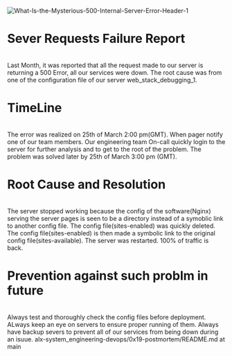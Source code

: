 ![What-Is-the-Mysterious-500-Internal-Server-Error-Header-1](https://github.com/sara-muhammad/alx-system_engineering-devops/assets/36906315/4de4f342-0edc-4741-b8e9-efbcf800f6aa)

<h1> <b>Sever Requests Failure Report </b></h1> </br> 
Last Month, it was reported that all the request made to our server is returning a 500 Error, all our services were down. The root cause was from one of the configuration file of our server web_stack_debugging_1.

<h1> <b>TimeLine</b></h1> </br> 
The error was realized on 25th of March 2:00 pm(GMT). When pager notify one of our team members. Our engineering team On-call quickly login to the server for further analysis and to get to the root of the problem. The problem was solved later by 25th of March 3:00 pm (GMT).

<h1> <b>Root Cause and Resolution </b></h1> </br> 
The server stopped working because the config of the software(Nginx) serving the server pages is seen to be a directory instead of a symoblic link to another config file. The config file(sites-enabled) was quickly deleted. The config file(sites-enabled) is then made a symbolic link to the original config file(sites-available). The server was restarted. 100% of traffic is back.

<h1> <b>Prevention against such problm in future</b></h1> </br> 
Always test and thoroughly check the config files before deployment.
ALways keep an eye on servers to ensure proper running of them.
Always have backup severs to prevent all of our services from being down during an isuue.
alx-system_engineering-devops/0x19-postmortem/README.md at main
